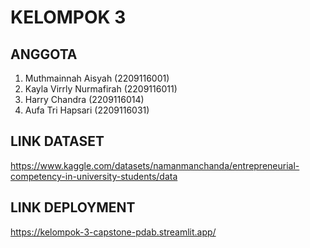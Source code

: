 # KELOMPOK 3
## ANGGOTA
1. Muthmainnah Aisyah (2209116001)
2. Kayla Virrly Nurmafirah (2209116011)
3. Harry Chandra (2209116014)
4. Aufa Tri Hapsari (2209116031)

## LINK DATASET
https://www.kaggle.com/datasets/namanmanchanda/entrepreneurial-competency-in-university-students/data

## LINK DEPLOYMENT
https://kelompok-3-capstone-pdab.streamlit.app/
